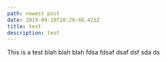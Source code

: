 ```yaml
---
path: newest post
date: 2019-09-10T20:29:48.423Z
title: test
description: test
---
```

This is a test blah blah blah
 fdsa fdsaf dsaf dsf sda ds
